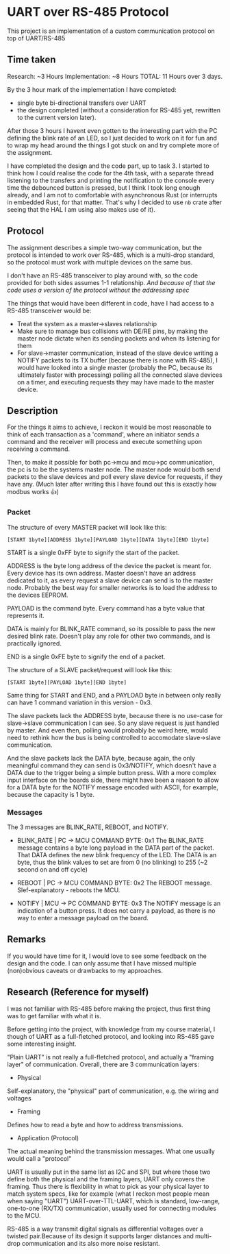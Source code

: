 # UART over RS-485 Protocol

This project is an implementation of a custom communication protocol on top of UART/RS-485

## Time taken

Research: \~3 Hours
Implementation: \~8 Hours
TOTAL: 11 Hours over 3 days.

By the 3 hour mark of the implementation I have completed:

- single byte bi-directional transfers over UART 
- the design completed (without a consideration for RS-485 yet, rewritten to the current version later).

After those 3 hours I havent even gotten to the interesting part with the PC defining the blink rate of an LED, so I just decided to work on it for fun and to wrap my head around the things I got stuck on and try complete more of the assignment.

I have completed the design and the code part, up to task 3. I started to think how I could realise the code for the 4th task, with a separate thread listening to the transfers and printing the notification to the console every time the debounced button is pressed, but I think I took long enough already, and I am not to comfortable with asynchronous Rust (or interrupts in embedded Rust, for that matter. That's why I decided to use `nb` crate after seeing that the HAL I am using also makes use of it).

## Protocol

The assignment describes a simple two-way communication, but the protocol is intended to work over RS-485, which is a multi-drop standard, so the protocol must work with multiple devices on the same bus. 

I don't have an RS-485 transceiver to play around with, so the code provided for both sides assumes 1-1 relationship. *And because of that the code uses a version of the protocol without the addressing spec*

The things that would have been different in code, have I had access to a RS-485 transceiver would be:

- Treat the system as a master->slaves relationship
- Make sure to manage bus collisions with DE/RE pins, by making the master node dictate when its sending packets and when its listening for them
- For slave->master communication, instead of the slave device writing a NOTIFY packets to its TX buffer (because there is none with RS-485), I would have looked into a single master (probably the PC, because its ultimately faster with processing) polling all the connected slave devices on a timer, and executing requests they may have made to the master device.

## Description

For the things it aims to achieve, I reckon it would be most reasonable to think of each transaction as a 'command', where an initiator sends a command and the receiver will process and execute something upon receiving a command.

Then, to make it possible for both pc->mcu and mcu->pc communication, the pc is to be the systems master node. The master node would both send packets to the slave devices and poll every slave device for requests, if they have any. (Much later after writing this I have found out this is exactly how modbus works :thumbsup:)

### Packet

The structure of every MASTER packet will look like this:
```
[START 1byte][ADDRESS 1byte][PAYLOAD 1byte][DATA 1byte][END 1byte]
```

START is a single 0xFF byte to signify the start of the packet.

ADDRESS is the byte long address of the device the packet is meant for. Every device has its own address. Master doesn't have an address dedicated to it, as every request a slave device can send is to the master node. Probably the best way for smaller networks is to load the address to the devices EEPROM.

PAYLOAD is the command byte. Every command has a byte value that represents it.

DATA is mainly for BLINK_RATE command, so its possible to pass the new desired blink rate. Doesn't play any role for other two commands, and is practically ignored.

END is a single 0xFE byte to signify the end of a packet.

The structure of a SLAVE packet/request will look like this:
```
[START 1byte][PAYLOAD 1byte][END 1byte]
```

Same thing for START and END, and a PAYLOAD byte in between only really can have 1 command variation in this version - 0x3.

The slave packets lack the ADDRESS byte, because there is no use-case for slave->slave communication I can see. So any slave request is just handled by master. And even then, polling would probably be weird here, would need to rethink how the bus is being controlled to accomodate slave->slave communication.

And the slave packets lack the DATA byte, because again, the only meaningful command they can send is 0x3/NOTIFY, which doesn't have a DATA due to the trigger being a simple button press. With a more complex input interface on the boards side, there might have been a reason to allow for a DATA byte for the NOTIFY message encoded with ASCII, for example, because the capacity is 1 byte.

### Messages

The 3 messages are BLINK_RATE, REBOOT, and NOTIFY.

- BLINK_RATE | PC -> MCU
COMMAND BYTE: 0x1
The BLINK_RATE message contains a byte long payload in the DATA part of the packet. That DATA defines the new blink frequency of the LED. The DATA is an byte, thus the blink values to set are from 0 (no blinking) to 255 (~2 second on and off cycle)

- REBOOT | PC -> MCU
COMMAND BYTE: 0x2
The REBOOT message. Slef-explanatory - reboots the MCU.

- NOTIFY | MCU -> PC
COMMAND BYTE: 0x3
The NOTIFY message is an indication of a button press. It does not carry a payload, as there is no way to enter a message payload on the board.

## Remarks

If you would have time for it, I would love to see some feedback on the design and the code. I can only assume that I have missed multiple (non)obvious caveats or drawbacks to my approaches.


## Research (Reference for myself)

I was not familiar with RS-485 before making the project, thus first thing was to get familiar with what it is.

Before getting into the project, with knowledge from my course material, I though of UART as a full-fletched protocol, and looking into RS-485 gave some interesting insight.

"Plain UART" is not really a full-fletched protocol, and actually a "framing layer" of communication. Overall, there are 3 communication layers: 
- Physical

Self-explanatory, the "physical" part of communication, e.g. the wiring and voltages

- Framing

Defines how to read a byte and how to address transmissions.

- Application (Protocol)

The actual meaning behind the transmission messages. What one usually would call a "protocol"

UART is usually put in the same list as I2C and SPI, but where those two define both the physical and the framing layers, UART only covers the framing. Thus there is flexibility in what to pick as your physical layer to match system specs, like for example (what I reckon most people mean when saying "UART") UART-over-TTL-UART, which is standard, low-range, one-to-one (RX/TX) communication, usually used for connecting modules to the MCU.

RS-485 is a way transmit digital signals as differential voltages over a twisted pair.Because of its design it supports larger distances and multi-drop communication and its also more noise resistant.

